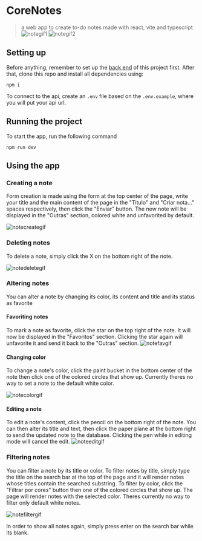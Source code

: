 # CoreNotes

> a web app to create to-do notes made with react, vite and typescript
![notegif1](https://github.com/duanzin/corelab-front/assets/115566934/c96af62c-bf71-40a0-b5e7-24844ef9eee1)
![notegif2](https://github.com/duanzin/corelab-front/assets/115566934/ad268fd0-e178-4eb9-8011-e1b48961685e)


## Setting up

Before anything, remember to set up the [back end](https://github.com/duanzin/corelab-back) of this project first. After that, clone this repo and install all dependencies using:
```
npm i
```
To connect to the api, create an `.env` file based on the `.env.example`, where you will put your api url.
## Running the project

To start the app, run the following command

```
npm run dev
```

## Using the app
### Creating a note

Form creation is made using the form at the top center of the page, write your title and the main content of the page in the "Titulo" and "Criar nota..." spaces respectively, then click the "Enviar" button.
The new note will be displayed in the "Outras" section, colored white and unfavorited by default.

![notecreategif](https://github.com/duanzin/corelab-front/assets/115566934/c18c87d1-33f7-480b-a574-b97e85040b84)

### Deleting notes

To delete a note, simply click the X on the bottom right of the note.

![notedeletegif](https://github.com/duanzin/corelab-front/assets/115566934/c198031e-e92d-4bb8-bcba-be798eba6ba6)

### Altering notes

You can alter a note by changing its color, its content and title and its status as favorite

#### Favoriting notes

To mark a note as favorite, click the star on the top right of the note. It will now be displayed in the "Favoritos" section. 
Clicking the star again will unfavorite it and send it back to the "Outras" section.
![notefavgif](https://github.com/duanzin/corelab-front/assets/115566934/691b244e-ae2a-4ccb-a90b-35ccf2a9d6dc)

#### Changing color

To change a note's color, click the paint bucket in the bottom center of the note then click one of the colored circles that show up.
Currently theres no way to set a note to the default white color.

![notecolorgif](https://github.com/duanzin/corelab-front/assets/115566934/3a1943de-fcff-434f-84fe-e7c0cdfee7f1)

#### Editing a note

To edit a note's content, click the pencil on the bottom right of the note. You can then alter its title and text, then click the paper plane at the bottom right to send the updated note to the database.
Clicking the pen while in editing mode will cancel the edit.
![noteeditgif](https://github.com/duanzin/corelab-front/assets/115566934/826d72a4-dfe8-46a5-95aa-ae8800864ac7)

### Filtering notes

You can filter a note by its title or color.
To filter notes by title, simply type the title on the search bar at the top of the page and it will render notes whose titles contain the searched substring.
To filter by color, click the "Filtrar por cores" button then one of the colored circles that show up. The page will render notes with the selected color. 
Theres currently no way to filter only default white notes.

![notefiltergif](https://github.com/duanzin/corelab-front/assets/115566934/b70aa187-c924-4879-b67a-4614ee786ff4)

In order to show all notes again, simply press enter on the search bar while its blank.

